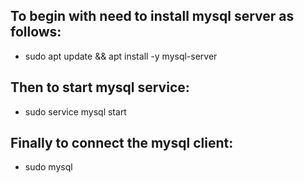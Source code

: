 ## To begin with need to install mysql server as follows:

* sudo apt update && apt install -y mysql-server

## Then to start mysql service:

* sudo service mysql start

## Finally to connect the mysql client:

* sudo mysql